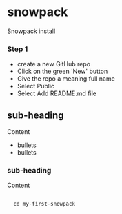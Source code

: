 # snowpack
Snowpack install

### Step 1 
- create a new GitHub repo
- Click on the green 'New' button
- Give the repo a meaning full name 
- Select Public
- Select Add README.md file

## sub-heading

Content

+ bullets
+ bullets

### sub-heading 

Content

<code>
  cd my-first-snowpack
  </code>
